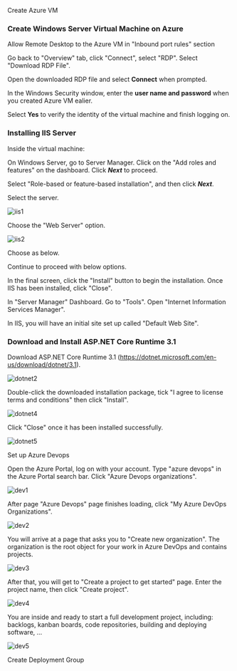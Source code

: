 

Create Azure VM

### Create Windows Server Virtual Machine on Azure 

Allow Remote Desktop to the Azure VM in "Inbound port rules" section

Go back to "Overview" tab, click "Connect", select "RDP". Select "Download RDP File".

Open the downloaded RDP file and select **Connect** when prompted. 

In the Windows Security window, enter the **user name and password** when you created Azure VM ealier.

Select **Yes** to verify the identity of the virtual machine and finish logging on.

### Installing IIS Server

Inside the virtual machine:

On Windows Server, go to Server Manager. Click on the "Add roles and features" on the dashboard. Click ***Next*** to proceed.

Select "Role-based or feature-based installation", and then click ***Next***.

Select the server.

![iis1](https://raw.githubusercontent.com/vottri/CICD-pipeline-with-Jenkins/main/images1/iis1.png)

Choose the "Web Server" option.

![iis2](https://raw.githubusercontent.com/vottri/CICD-pipeline-with-Jenkins/main/images1/iis2.png)

Choose as below.



Continue to proceed with below options.



In the final screen, click the "Install" button to begin the installation. Once IIS has been installed, click "Close".

In "Server Manager" Dashboard. Go to "Tools". Open "Internet Information Services Manager".

In IIS, you will have an initial site set up called "Default Web Site".

### Download and Install ASP.NET Core Runtime 3.1 

Download ASP.NET Core Runtime 3.1 (https://dotnet.microsoft.com/en-us/download/dotnet/3.1).

![dotnet2](https://raw.githubusercontent.com/vottri/CICD-pipeline-with-Jenkins/main/images1/dotnet2.png)

Double-click the downloaded installation package, tick "I agree to license terms and conditions" then click "Install".

![dotnet4](https://github.com/vottri/CICD-pipeline-with-Jenkins/blob/main/images1/dotnet4.png)

Click "Close" once it has been installed successfully.

![dotnet5](https://github.com/vottri/CICD-pipeline-with-Jenkins/blob/main/images1/dotnet5.png)

Set up Azure Devops

Open the Azure Portal, log on with your account. Type "azure devops" in the Azure Portal search bar. Click "Azure Devops organizations".

![dev1](https://raw.githubusercontent.com/vottri/Azure-DevOps/main/images1/dev1.png)

After page "Azure Devops" page finishes loading, click "My Azure DevOps Organizations".

![dev2](https://raw.githubusercontent.com/vottri/Azure-DevOps/main/images1/dev2.png)

You will arrive at a page that asks you to "Create new organization". The organization is the root object for your work in Azure DevOps and contains projects.

![dev3](https://raw.githubusercontent.com/vottri/Azure-DevOps/main/images1/dev3.png)

After that, you will get to "Create a project to get started" page. Enter the project name, then click "Create project". 

![dev4](https://raw.githubusercontent.com/vottri/Azure-DevOps/main/images1/dev4.png)

You are inside and ready to start a full development project, including: backlogs, kanban boards, code repositories, building and deploying software, ...

![dev5](https://raw.githubusercontent.com/vottri/Azure-DevOps/main/images1/dev5.png)

Create Deployment Group




